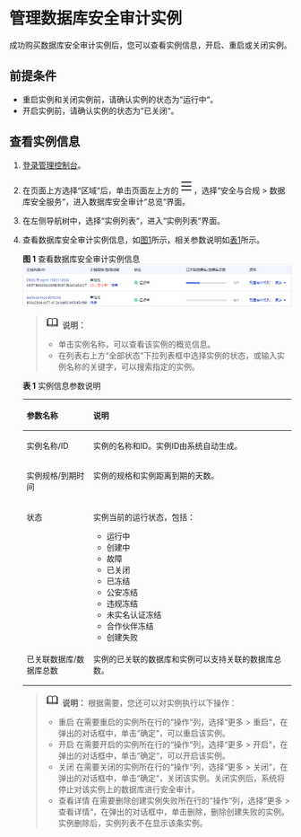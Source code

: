 # 管理数据库安全审计实例<a name="dbss_01_0213"></a>

成功购买数据库安全审计实例后，您可以查看实例信息，开启、重启或关闭实例。

## 前提条件<a name="section127129264399"></a>

-   重启实例和关闭实例前，请确认实例的状态为“运行中“。
-   开启实例前，请确认实例的状态为“已关闭“。

## 查看实例信息<a name="section1690310813588"></a>

1.  [登录管理控制台](https://console.huaweicloud.com/?locale=zh-cn)。
2.  在页面上方选择“区域“后，单击页面左上方的![](figures/icon-list-1.png)，选择“安全与合规  \>  数据库安全服务“，进入数据库安全审计“总览“界面。
3.  在左侧导航树中，选择“实例列表“，进入“实例列表“界面。
4.  查看数据库安全审计实例信息，如[图1](#fig89170817589)所示，相关参数说明如[表1](#table1025994517211)所示。

    **图 1**  查看数据库安全审计实例信息<a name="fig89170817589"></a>  
    ![](figures/查看数据库安全审计实例信息.png "查看数据库安全审计实例信息")

    >![](public_sys-resources/icon-note.gif) **说明：** 
    >-   单击实例名称，可以查看该实例的概览信息。
    >-   在列表右上方“全部状态“下拉列表框中选择实例的状态，或输入实例名称的关键字，可以搜索指定的实例。

    **表 1**  实例信息参数说明

    <a name="table1025994517211"></a>
    <table><thead align="left"><tr id="row1626074517217"><th class="cellrowborder" valign="top" width="24.79%" id="mcps1.2.3.1.1"><p id="p9260045112114"><a name="p9260045112114"></a><a name="p9260045112114"></a>参数名称</p>
    </th>
    <th class="cellrowborder" valign="top" width="75.21%" id="mcps1.2.3.1.2"><p id="p7260194582118"><a name="p7260194582118"></a><a name="p7260194582118"></a>说明</p>
    </th>
    </tr>
    </thead>
    <tbody><tr id="row18260134511215"><td class="cellrowborder" valign="top" width="24.79%" headers="mcps1.2.3.1.1 "><p id="p62601045112117"><a name="p62601045112117"></a><a name="p62601045112117"></a>实例名称/ID</p>
    </td>
    <td class="cellrowborder" valign="top" width="75.21%" headers="mcps1.2.3.1.2 "><p id="p13698174652218"><a name="p13698174652218"></a><a name="p13698174652218"></a>实例的名称和ID。实例ID由系统自动生成。</p>
    </td>
    </tr>
    <tr id="row326014459212"><td class="cellrowborder" valign="top" width="24.79%" headers="mcps1.2.3.1.1 "><p id="p16763165610222"><a name="p16763165610222"></a><a name="p16763165610222"></a>实例规格/到期时间</p>
    </td>
    <td class="cellrowborder" valign="top" width="75.21%" headers="mcps1.2.3.1.2 "><p id="p47630567221"><a name="p47630567221"></a><a name="p47630567221"></a>实例的规格和实例距离到期的天数。</p>
    </td>
    </tr>
    <tr id="row11260124513215"><td class="cellrowborder" valign="top" width="24.79%" headers="mcps1.2.3.1.1 "><p id="p1726044518211"><a name="p1726044518211"></a><a name="p1726044518211"></a>状态</p>
    </td>
    <td class="cellrowborder" valign="top" width="75.21%" headers="mcps1.2.3.1.2 "><p id="p1260745162119"><a name="p1260745162119"></a><a name="p1260745162119"></a>实例当前的运行状态，包括：</p>
    <a name="ul108156241253"></a><a name="ul108156241253"></a><ul id="ul108156241253"><li>运行中</li><li>创建中</li><li>故障</li><li>已关闭</li><li>已冻结</li><li>公安冻结</li><li>违规冻结</li><li>未实名认证冻结</li><li>合作伙伴冻结</li><li>创建失败</li></ul>
    </td>
    </tr>
    <tr id="row17586193614411"><td class="cellrowborder" valign="top" width="24.79%" headers="mcps1.2.3.1.1 "><p id="p1658616362046"><a name="p1658616362046"></a><a name="p1658616362046"></a>已关联数据库/数据库总数</p>
    </td>
    <td class="cellrowborder" valign="top" width="75.21%" headers="mcps1.2.3.1.2 "><p id="p15586173617413"><a name="p15586173617413"></a><a name="p15586173617413"></a>实例的已关联的数据库和实例可以支持关联的数据库总数。</p>
    </td>
    </tr>
    </tbody>
    </table>

    >![](public_sys-resources/icon-note.gif) **说明：** 
    >根据需要，您还可以对实例执行以下操作：
    >-   重启
    >    在需要重启的实例所在行的“操作“列，选择“更多  \>  重启“，在弹出的对话框中，单击“确定“，可以重启该实例。
    >-   开启
    >    在需要开启的实例所在行的“操作“列，选择“更多  \>  开启“，在弹出的对话框中，单击“确定“，可以开启该实例。
    >-   关闭
    >    在需要关闭的实例所在行的“操作“列，选择“更多  \>  关闭“，在弹出的对话框中，单击“确定“，关闭该实例。关闭实例后，系统将停止对该实例上的数据库进行安全审计。
    >-   查看详情
    >    在需要删除创建实例失败所在行的“操作“列，选择“更多  \>  查看详情“，在弹出的对话框中，单击删除，删除创建失败的实例。实例删除后，实例列表不在显示该条实例。


